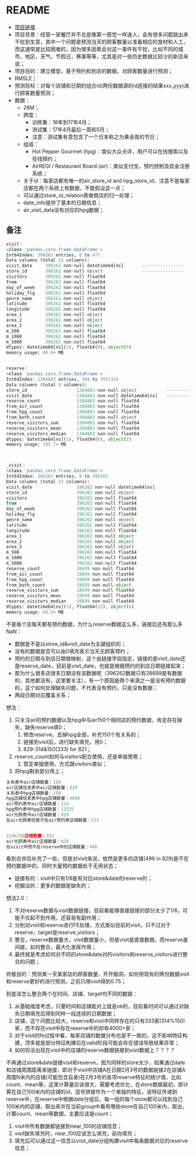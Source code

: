 # README

- [项目链接](https://www.kaggle.com/c/recruit-restaurant-visitor-forecasting)
- 项目背景：经营一家餐厅并不总是像第一感觉一样迷人，会有很多问题跳出来干扰到生意，其中一个问题是预测当天的顾客数量以准备相应的食材和人工，而这通常是比较困难的，因为很多因素会对这一事件有干扰，比如不同的城市、地区，天气，节假日，赛事等等，尤其是对一些历史数据比较少的新店来说；
- 项目目的：建立模型，基于预约和到店的数据，对顾客数量进行预测；
- RMSLE；
- 预测目标：对每个店铺和日期的组合id(两份数据源的id连接的结果xxx_yyy)进行顾客数量预测；
- 数据：
    - 26M；
    - 跨度：
        - 训练集：16年到17年4月；
        - 测试集：17年4月最后一周和5月；
        - 注意：测试集有意包含了一个日本称之为黄金周的节日；
    - 组成：
        - Hot Pepper Gourmet (hpg)：类似大众点评，用户可以在线搜索以及在线预约；
        - AirREGI / Restaurant Board (air)：类似支付宝，预约控制及现金注册系统；
    - 关于id：每家店都有唯一的air_store_id and hpg_store_id，注意不是每家店都在两个系统上有数据，不能假设这一点；
    - 可以通过store_id_relation表做商店的归一处理；
    - date_info提供了基本的日期信息；
    - air_visit_data没有对应的hpg数据；

## 备注

```python
visit：
<class 'pandas.core.frame.DataFrame'>
Int64Index: 396262 entries, 0 to 477
Data columns (total 15 columns):
visit_date     396262 non-null datetime64[ns]       ----------------
store_id       396262 non-null object               ----------------
visitors       396262 non-null float64
from           396262 non-null float64
day_of_week    396262 non-null float64
holiday_flg    396262 non-null float64
genre_name     396262 non-null object
latitude       396262 non-null float64
longitude      396262 non-null float64
area_1         396262 non-null object
area_2         396262 non-null object
area_3         396262 non-null object
m_500          396262 non-null float64
m_1000         396262 non-null float64
m_5000         396262 non-null float64
dtypes: datetime64[ns](1), float64(9), object(5)
memory usage: 48.4+ MB


reserve：
<class 'pandas.core.frame.DataFrame'>
Int64Index: 1384883 entries, 304 to 7051324
Data columns (total 9 columns):
store_id                   1384883 non-null object           ----------------
visit_date                 1384883 non-null datetime64[ns]   ----------------
reserve_count              1384883 non-null float64
from_air_count             1384883 non-null float64
from_hpg_count             1384883 non-null float64
from_both_count            1384883 non-null object
reserve_visitors_sum       1384883 non-null float64
reserve_visitors_mean      1384883 non-null float64
reserve_visitors_median    1384883 non-null float64
dtypes: datetime64[ns](1), float64(6), object(2)
memory usage: 105.7+ MB



_visit：
<class 'pandas.core.frame.DataFrame'>
Int64Index: 396262 entries, 0 to 396261
Data columns (total 22 columns):
visit_date                 396262 non-null datetime64[ns]
store_id                   396262 non-null object
visitors                   396262 non-null float64
from                       396262 non-null float64
day_of_week                396262 non-null float64
holiday_flg                396262 non-null float64
genre_name                 396262 non-null object
latitude                   396262 non-null float64
longitude                  396262 non-null float64
area_1                     396262 non-null object
area_2                     396262 non-null object
area_3                     396262 non-null object
m_500                      396262 non-null float64
m_1000                     396262 non-null float64
m_5000                     396262 non-null float64
reserve_count              28699 non-null float64
from_air_count             28699 non-null float64
from_hpg_count             28699 non-null float64
from_both_count            28699 non-null object
reserve_visitors_sum       28699 non-null float64
reserve_visitors_mean      28699 non-null float64
reserve_visitors_median    28699 non-null float64
dtypes: datetime64[ns](1), float64(15), object(6)
memory usage: 69.5+ MB
```

不是每个店每天都有预约数据，为什么reserve数据这么多，链接后还有那么多NaN：
- 数据是不是以store_id&visit_date为主键组织的；
- 没有的数据是否可以由0填充表示当天无顾客预约；
- 预约的日期与到店日期做映射，这个由链接字段指定，链接的是visit_date还是reserve_date，目前是visit_date，也就是根据预约的到店日期链接起来；
- 那为什么很多店很多日期没有该数据呢（396262数据只有28699是有数据的，其他都没有，这里要关注），有一个原因是两个来源之一是没有预约数据的，这个如何处理缺失问题，不代表没有预约，只是没有数据；
- 两段日期对应覆盖关系；

想法：
1. 只关注air的预约数据以及hpg中与air150个相同店的预约数据，肯定存在缺失，缺失reserve填0；
    1. 修改reserve，去掉hpg全部，补充150个有关系的；
    2. 链接到visit后，进行缺失填充，用0；
    3. 829-314&150(333) for 821；
2. reserve_count如何与visitors配合使用，还是单独使用；
    1. 暂定单独使用，方式跟visitors类似；
3. 将hpg剩余部分用上；


```python
关系表中air店铺数量：150
air店铺信息表中air店铺数量：829
关系表中hpg店铺数量：150
hpg店铺信息表中hpg店铺数量：4690
air预约表中air店铺数量：314
hpg预约表中hpg店铺数量：13325
air光顾表中air店铺数量：829
在air光顾表但是不在air预约表店铺数量：515


314%150店铺数量：333
air光顾表中air店铺数量：829
在visit中而不在reserve中的店铺数量：496
```

看到合并后补充了一些，但是对visit来说，依然是更多的店铺(496 in 829)是不在预约数据中的，同时大量预约数据处于无用状态；
- 链接有的：visit中只有1/6是有对应store&date的reserve的；
- 挖掘没的：更多的数据是缺失的；

想法2.0：
1. 不对reserve数据与visit数据链接，目前看能够直接链接的部分太少了1/6，可能不仅起不到作用，还容易有副作用；
2. 分别对visit和reserve进行FE处理，方式类似目前的visit，只不过对于reserve，target是reserve_visitors；
3. 整合，reserve数据量大，visit数据量小，但是visit是直接数据，而reserve是间接，如何整合，最大化发挥作用；
4. 最终就是考虑如何对不同的store&date对的visitors和reserve_visitors进行整合的问题；

终极目的：预测某一天某家店的顾客数量，开开脑洞，如何用现有的两份数据visit和reserve更好的进行预测，之前只用visit得到0.75；

到底该怎么整合两个在时间、店铺、target均不同的数据：
1. 从基础维度考虑，只要时间和店铺能对上就是ok的，目前看时间可以通过对缺失日期填充后得到同样一段连续的日期数据；
2. 店铺，这个问题比较大，reserve和visit中同样存在的只有333家(314%150)家，而不存在visit中存在reserve中的却有4000+家；
3. 对于visit的fe过程中看，每家店铺的数据分布也是不一致的，这不影响特征构建，顶多就是部分特征构建后在valid阶段可能会存在错误导致结果异常；
4. 如何将没出现在visit中的店铺的reserve数据链接到visit数据上？？？？

不再通过store&date链接visit和reserve，因为同样的store太少，如果通过date和店铺周围距离来链接，即对于visit中店铺A在日期2月3号的数据链接2在店铺A周围N米内的店铺(可能包含自身)在2月3号的各项reserve特征的统计值，比如count、mean等，这里计算量应该很大，需要考虑优化，在store数据最初，即计算在自己100米内的店铺的id，逗号拼接作为一个单独的特征，该特征传递到reserve中，在reserve中根据date分组后，每一组的每个store都可以找到自己100米内的店铺，取出来并在当前group中看有哪些store在自己100米内，取出，计算count、mean等数据，主要应该是count；

1. visit中所有数据都链接到near_100的店铺信息；
2. visit缺失填充时，near_100应该怎么填充，前向填充；
3. 填充后可以通过这一信息以visit_date分组构建visit中每条数据对应的reserve信息；

